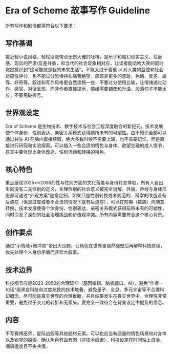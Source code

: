 # Era of Scheme 故事写作 Guideline

所有写作和剧情都需符合以下要求：

## 写作基调

接近轻小说风格，轻松活泼带点无伤大雅的吐槽，是乐子和魔幻现实主义、荒诞感、现实的严肃/反差并重，和当代的社会现象相对应，让读者能哈哈大笑的同时突然意识到"这可能就是我的未来生活"。不能太过于着重 ai 对人类的监控和社会适应性评分，也不能过分恐惧挣扎痛苦绝望，应该是更多的羞耻、色情、反差、屈辱、好奇等。叙述和写作风格更自然流畅一些，不要过分使用比喻，让情绪透过动作、感官、对话呈现，而非作者直接提示，情绪需要铺垫和升温，段落句子不能太长，不要用破折号。

## 世界观设定

Era of Scheme 是生物技术、数字技术与社会工程深度融合的新纪元，技术发展使个体身份、性别表达、亲密关系模式获得前所未有的可塑性。由于知识全部可以通过共生 AI 在脑内直接获取，绝大多数时候不需要上课，也不需要记忆，而是直接进行研究和实验探索。可以插入一些合适的情色与身体、欲望交融的成人情节，在其中要体现出身体改造、性别流动和转换的特色。

## 核心特色

重点展现2025↔2095的性与性别方面的文化落差与身份转变体验，所有人自出生就没有二元性别的定义，生理性别的社会意义被完全消解，外貌、声线与身体形态都可通过"外观方案"随意定制，如果只是性别转换或者规范的、科学的改造没有后遗症（但是过度或者不合法的情况下就有后遗症），可以在短期（数周）内随意转换。技术发展使得个体身份、性别表达、亲密关系模式获得前所未有的可塑性，同时引发了深刻的社会治理挑战和价值观冲突。所有内容需要符合这个核心背景。

## 创作要点

通过"小情绪+微冲突"带出大议题，让角色在世界里自然碰壁后再解释科技原理，优先处理个人身份矛盾而非宏大叙事。

## 技术边界

科技细节应是2023-2050的合理延伸（基因编辑、脑机接口、AI），避免"作者一句话"级黑盒科技和过度炫技的技术堆叠，避免量子、全息、多元宇宙等不合理科幻概念。尽可能是真实世界的合理推断，并且结果发生在真实世界中，合理性非常重要，避免过于突兀的转折和无厘头。要完全一致符合在背景设定中提及的信息。

## 内容

不写赛博巫师、星际战舰等其他题材元素。可以也应当有适量的情色场景和对身体以及欲望的探索。确认角色有血有肉（非技术奴隶）、科技设定在时间轴上自洽、嘲讽适度且不失共情。 
